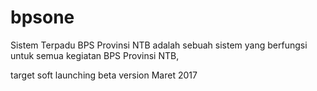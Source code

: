 # bpsone
Sistem Terpadu BPS Provinsi NTB
adalah sebuah sistem yang berfungsi untuk semua kegiatan BPS Provinsi NTB,

target soft launching beta version Maret 2017
